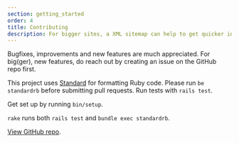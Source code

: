```yaml
---
section: getting_started
order: 4
title: Contributing
description: For bigger sites, a XML sitemap can help to get quicker indexed.
---
```



Bugfixes, improvements and new features are much appreciated. For big(ger), new features, do reach out by creating an issue on the GitHub repo first.

This project uses [Standard](https://github.com/testdouble/standard) for formatting Ruby code. Please run `be standardrb` before submitting pull requests. Run tests with `rails test`.

Get set up by running `bin/setup`.

`rake` runs both `rails test` and `bundle exec standardrb`.

[View GitHub repo](https://github.com/rails-designer/perron).
